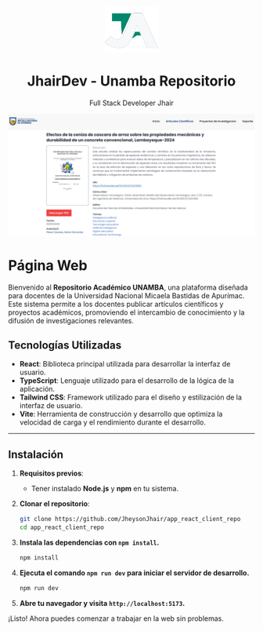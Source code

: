 <div align="center">
    <a href="https://github.com/JheysonJhair/app_react_client_repo">
      <img src="public/Logo.png" width="108px" />
    </a>
    <h1>JhairDev - Unamba Repositorio</h1>
    <p align="center">
        Full Stack Developer Jhair
    </p>
</div>

![Preview](public/preview.png)

# Página Web

Bienvenido al **Repositorio Académico UNAMBA**, una plataforma diseñada para docentes de la Universidad Nacional Micaela Bastidas de Apurímac. Este sistema permite a los docentes publicar artículos científicos y proyectos académicos, promoviendo el intercambio de conocimiento y la difusión de investigaciones relevantes.
## Tecnologías Utilizadas

- **React**: Biblioteca principal utilizada para desarrollar la interfaz de usuario.
- **TypeScript**: Lenguaje utilizado para el desarrollo de la lógica de la aplicación.
- **Tailwind CSS**: Framework utilizado para el diseño y estilización de la interfaz de usuario.
- **Vite**: Herramienta de construcción y desarrollo que optimiza la velocidad de carga y el rendimiento durante el desarrollo.

---

## Instalación

1. **Requisitos previos**:
   - Tener instalado **Node.js** y **npm** en tu sistema.

2. **Clonar el repositorio**:
   ```bash
   git clone https://github.com/JheysonJhair/app_react_client_repo
   cd app_react_client_repo

3. **Instala las dependencias con `npm install`.**

    ```bash
    npm install
    ```

3. **Ejecuta el comando `npm run dev` para iniciar el servidor de desarrollo.**
    
    ```bash
    npm run dev
    ```

4. **Abre tu navegador y visita `http://localhost:5173`.**

¡Listo! Ahora puedes comenzar a trabajar en la web sin problemas.



